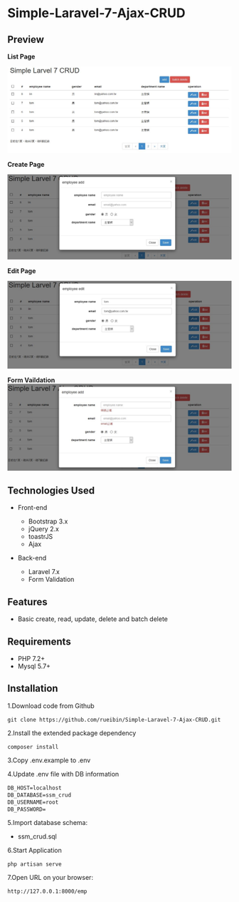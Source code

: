 # Simple-Laravel-7-Ajax-CRUD



## Preview

**List Page**

![avatar](https://github.com/rueibin/Simple-Laravel-7-Ajax-CRUD/blob/master/public/images/list_page.JPG)

**Create Page** 

![avatar](https://github.com/rueibin/Simple-Laravel-7-Ajax-CRUD/blob/master/public/images/create_page.JPG)

**Edit Page**

![avatar](https://github.com/rueibin/Simple-Laravel-7-Ajax-CRUD/blob/master/public/images/edit_page.JPG)

**Form Vaildation**
![avatar](https://github.com/rueibin/Simple-Laravel-7-Ajax-CRUD/blob/master/public/images/form_validation.JPG)




## Technologies Used

- Front-end
  - Bootstrap 3.x
  - jQuery 2.x
  - toastrJS
  - Ajax

- Back-end
  - Laravel 7.x
  - Form Validation



## Features

- Basic create, read, update, delete and batch delete




## Requirements

- PHP 7.2+
- Mysql  5.7+



## Installation

1.Download code from Github

```
git clone https://github.com/rueibin/Simple-Laravel-7-Ajax-CRUD.git
```



2.Install the extended package dependency

```
composer install
```



3.Copy .env.example to .env



4.Update .env file with DB information
```
DB_HOST=localhost
DB_DATABASE=ssm_crud
DB_USERNAME=root
DB_PASSWORD=
```



5.Import database schema:

- ssm_crud.sql



6.Start Application

```
php artisan serve
```



7.Open URL on your browser:

```
http://127.0.0.1:8000/emp
```



